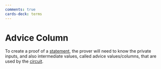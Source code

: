 ```yaml
---
comments: true
cards-deck: terms
---
```


# Advice Column []()

To create a proof of a [statement](statement.md), the prover will need to know the private inputs, and also intermediate values, called
advice values/columns, that are used by the [circuit](circuit.md).

[](1724424312047)
